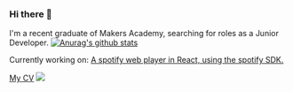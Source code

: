 ### Hi there 👋
I'm a recent graduate of Makers Academy, searching for roles as a Junior Developer.
[![Anurag's github stats](https://github-readme-stats.vercel.app/api?username=obean)](https://github.com/anuraghazra/github-readme-stats)

Currently working on: [A spotify web player in React, using the spotify SDK.](https://github.com/obean/spotify_web_player)



[My CV](https://github.com/obean/cv)
[<img src="https://img.shields.io/badge/LinkedIn-0077B5?style=for-the-badge&logo=linkedin&logoColor=white"/>](https://www.linkedin.com/in/oliver-beney)
<!--
**obean/obean** is a ✨ _special_ ✨ repository because its `README.md` (this file) appears on your GitHub profile.

Here are some ideas to get you started:

- 🔭 I’m currently working on ...
- 🌱 I’m currently learning ...
- 👯 I’m looking to collaborate on ...
- 🤔 I’m looking for help with ...
- 💬 Ask me about ...
- 📫 How to reach me: ...
- 😄 Pronouns: ...
- ⚡ Fun fact: ...
-->
